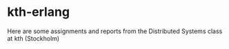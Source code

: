 kth-erlang
==========

Here are some assignments and reports from the Distributed Systems class at kth (Stockholm)

